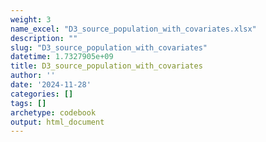 ```yaml
---
weight: 3
name_excel: "D3_source_population_with_covariates.xlsx"
description: ""
slug: "D3_source_population_with_covariates"
datetime: 1.7327905e+09
title: D3_source_population_with_covariates
author: ''
date: '2024-11-28'
categories: []
tags: []
archetype: codebook
output: html_document
---
```


<div class="tabcontent"></div>
